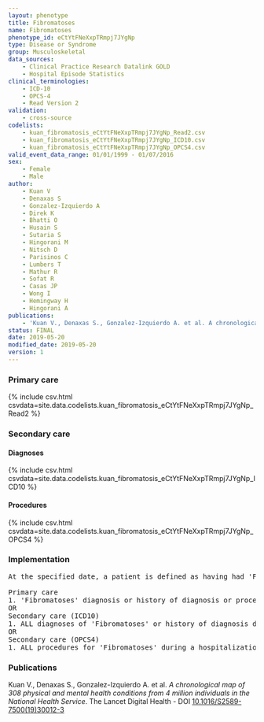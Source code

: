 ```yaml
---
layout: phenotype
title: Fibromatoses
name: Fibromatoses
phenotype_id: eCtYtFNeXxpTRmpj7JYgNp 
type: Disease or Syndrome
group: Musculoskeletal
data_sources: 
    - Clinical Practice Research Datalink GOLD
    - Hospital Episode Statistics
clinical_terminologies: 
    - ICD-10
    - OPCS-4
    - Read Version 2
validation: 
    - cross-source
codelists: 
    - kuan_fibromatosis_eCtYtFNeXxpTRmpj7JYgNp_Read2.csv
    - kuan_fibromatosis_eCtYtFNeXxpTRmpj7JYgNp_ICD10.csv
    - kuan_fibromatosis_eCtYtFNeXxpTRmpj7JYgNp_OPCS4.csv
valid_event_data_range: 01/01/1999 - 01/07/2016
sex: 
    - Female
    - Male
author: 
    - Kuan V
    - Denaxas S
    - Gonzalez-Izquierdo A
    - Direk K
    - Bhatti O
    - Husain S
    - Sutaria S
    - Hingorani M
    - Nitsch D
    - Parisinos C
    - Lumbers T
    - Mathur R
    - Sofat R
    - Casas JP
    - Wong I
    - Hemingway H
    - Hingorani A
publications: 
    - 'Kuan V., Denaxas S., Gonzalez-Izquierdo A. et al. A chronological map of 308 physical and mental health conditions from 4 million individuals in the National Health Service. The Lancet Digital Health - DOI: 10.1016/S2589-7500(19)30012-3' 
status: FINAL
date: 2019-05-20
modified_date: 2019-05-20
version: 1
---
```

### Primary care 
{% include csv.html csvdata=site.data.codelists.kuan_fibromatosis_eCtYtFNeXxpTRmpj7JYgNp_Read2 %}
### Secondary care 
#### Diagnoses 
{% include csv.html csvdata=site.data.codelists.kuan_fibromatosis_eCtYtFNeXxpTRmpj7JYgNp_ICD10 %}
#### Procedures 
{% include csv.html csvdata=site.data.codelists.kuan_fibromatosis_eCtYtFNeXxpTRmpj7JYgNp_OPCS4 %}
### Implementation 
<pre>At the specified date, a patient is defined as having had 'Fibromatoses' IF they meet the criteria for any of the following on or before the specified date. The earliest date on which the individual meets any of the following criteria on or before the specified date is defined as the first event date:

Primary care
1. 'Fibromatoses' diagnosis or history of diagnosis or procedure during a consultation 
OR
Secondary care (ICD10)
1. ALL diagnoses of 'Fibromatoses' or history of diagnosis during a hospitalization
OR
Secondary care (OPCS4)
1. ALL procedures for 'Fibromatoses' during a hospitalization</pre> 
 
### Publications 
Kuan V., Denaxas S., Gonzalez-Izquierdo A. et al. _A chronological map of 308 physical and mental health conditions from 4 million individuals in the National Health Service_. The Lancet Digital Health - DOI <a href='https://www.thelancet.com/journals/landig/article/PIIS2589-7500(19)30012-3/fulltext'>10.1016/S2589-7500(19)30012-3</a>